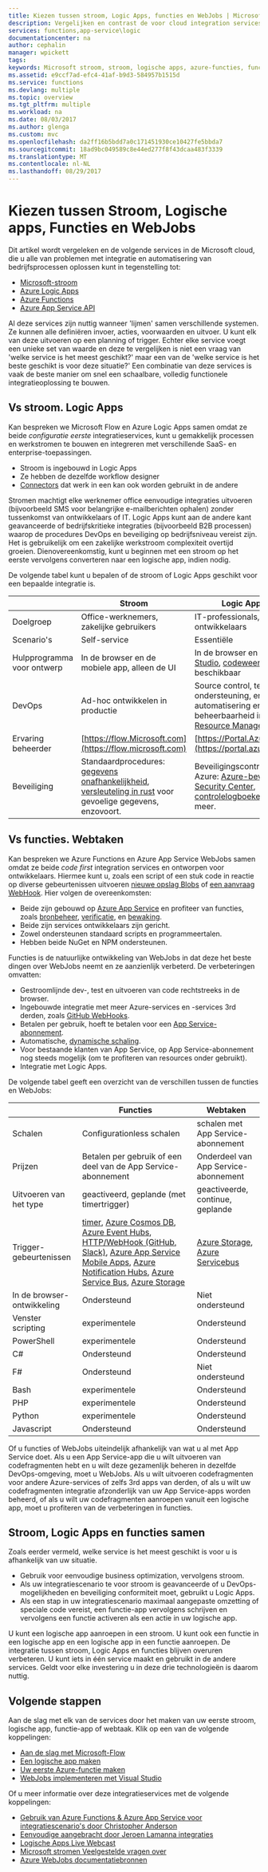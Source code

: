 ```yaml
---
title: Kiezen tussen stroom, Logic Apps, functies en WebJobs | Microsoft Docs
description: Vergelijken en contrast de voor cloud integration services van Microsoft en bepalen welke service (s) die u moet gebruiken.
services: functions,app-service\logic
documentationcenter: na
author: cephalin
manager: wpickett
tags: 
keywords: Microsoft stroom, stroom, logische apps, azure-functies, functies, azure webjobs, webjobs, verwerking, dynamische compute zonder server architectuur van gebeurtenis
ms.assetid: e9ccf7ad-efc4-41af-b9d3-584957b1515d
ms.service: functions
ms.devlang: multiple
ms.topic: overview
ms.tgt_pltfrm: multiple
ms.workload: na
ms.date: 08/03/2017
ms.author: glenga
ms.custom: mvc
ms.openlocfilehash: da2ff16b5bdd7a0c171451930ce10427fe5bbda7
ms.sourcegitcommit: 18ad9bc049589c8e44ed277f8f43dcaa483f3339
ms.translationtype: MT
ms.contentlocale: nl-NL
ms.lasthandoff: 08/29/2017
---
```

# <a name="choose-between-flow-logic-apps-functions-and-webjobs"></a>Kiezen tussen Stroom, Logische apps, Functies en WebJobs
Dit artikel wordt vergeleken en de volgende services in de Microsoft cloud, die u alle van problemen met integratie en automatisering van bedrijfsprocessen oplossen kunt in tegenstelling tot:

* [Microsoft-stroom](https://flow.microsoft.com/)
* [Azure Logic Apps](https://azure.microsoft.com/services/logic-apps/)
* [Azure Functions](https://azure.microsoft.com/services/functions/)
* [Azure App Service API](../app-service-web/web-sites-create-web-jobs.md)

Al deze services zijn nuttig wanneer 'lijmen' samen verschillende systemen. Ze kunnen alle definiëren invoer, acties, voorwaarden en uitvoer. U kunt elk van deze uitvoeren op een planning of trigger. Echter elke service voegt een unieke set van waarde en deze te vergelijken is niet een vraag van 'welke service is het meest geschikt?' maar een van de 'welke service is het beste geschikt is voor deze situatie?' Een combinatie van deze services is vaak de beste manier om snel een schaalbare, volledig functionele integratieoplossing te bouwen.

<a name="flow"></a>

## <a name="flow-vs-logic-apps"></a>Vs stroom. Logic Apps
Kan bespreken we Microsoft Flow en Azure Logic Apps samen omdat ze beide *configuratie eerste* integratieservices, kunt u gemakkelijk processen en werkstromen te bouwen en integreren met verschillende SaaS- en enterprise-toepassingen. 

* Stroom is ingebouwd in Logic Apps
* Ze hebben de dezelfde workflow designer
* [Connectors](../connectors/apis-list.md) dat werk in een kan ook worden gebruikt in de andere

Stromen machtigt elke werknemer office eenvoudige integraties uitvoeren (bijvoorbeeld SMS voor belangrijke e-mailberichten ophalen) zonder tussenkomst van ontwikkelaars of IT. Logic Apps kunt aan de andere kant geavanceerde of bedrijfskritieke integraties (bijvoorbeeld B2B processen) waarop de procedures DevOps en beveiliging op bedrijfsniveau vereist zijn. Het is gebruikelijk om een zakelijke werkstroom complexiteit overtijd groeien. Dienovereenkomstig, kunt u beginnen met een stroom op het eerste vervolgens converteren naar een logische app, indien nodig.

De volgende tabel kunt u bepalen of de stroom of Logic Apps geschikt voor een bepaalde integratie is.

|  | Stroom | Logic Apps |
| --- | --- | --- |
| Doelgroep |Office-werknemers, zakelijke gebruikers |IT-professionals, ontwikkelaars |
| Scenario's |Self-service |Essentiële |
| Hulpprogramma voor ontwerp |In de browser en de mobiele app, alleen de UI |In de browser en [Visual Studio](../logic-apps/logic-apps-deploy-from-vs.md), [codeweergave](../logic-apps/logic-apps-author-definitions.md) beschikbaar |
| DevOps |Ad-hoc ontwikkelen in productie |Source control, testen, ondersteuning, en automatisering en beheerbaarheid in [Azure Resource Management](../logic-apps/logic-apps-arm-provision.md) |
| Ervaring beheerder |[https://flow.Microsoft.com](https://flow.microsoft.com) |[https://Portal.Azure.com](https://portal.azure.com) |
| Beveiliging |Standaardprocedures: [gegevens onafhankelijkheid](https://wikipedia.org/wiki/Technological_Sovereignty), [versleuteling in rust](https://wikipedia.org/wiki/Data_at_rest#Encryption) voor gevoelige gegevens, enzovoort. |Beveiligingscontrole van Azure: [Azure-beveiliging](https://www.microsoft.com/trustcenter/Security/AzureSecurity), [Security Center](https://azure.microsoft.com/services/security-center/), [controlelogboeken](https://azure.microsoft.com/blog/azure-audit-logs-ux-refresh/), en meer. |

<a name="function"></a>

## <a name="functions-vs-webjobs"></a>Vs functies. Webtaken
Kan bespreken we Azure Functions en Azure App Service WebJobs samen omdat ze beide *code first* integration services en ontworpen voor ontwikkelaars. Hiermee kunt u, zoals een script of een stuk code in reactie op diverse gebeurtenissen uitvoeren [nieuwe opslag Blobs](functions-bindings-storage.md) of [een aanvraag WebHook](functions-bindings-http-webhook.md). Hier volgen de overeenkomsten: 

* Beide zijn gebouwd op [Azure App Service](../app-service/app-service-value-prop-what-is.md) en profiteer van functies, zoals [bronbeheer](../app-service-web/app-service-continuous-deployment.md), [verificatie](../app-service/app-service-authentication-overview.md), en [bewaking](../app-service-web/web-sites-monitor.md).
* Beide zijn services ontwikkelaars zijn gericht.
* Zowel ondersteunen standaard scripts en programmeertalen.
* Hebben beide NuGet en NPM ondersteunen.

Functies is de natuurlijke ontwikkeling van WebJobs in dat deze het beste dingen over WebJobs neemt en ze aanzienlijk verbeterd. De verbeteringen omvatten: 

* Gestroomlijnde dev-, test en uitvoeren van code rechtstreeks in de browser.
* Ingebouwde integratie met meer Azure-services en -services 3rd derden, zoals [GitHub WebHooks](https://developer.github.com/webhooks/creating/).
* Betalen per gebruik, hoeft te betalen voor een [App Service-abonnement](../app-service/azure-web-sites-web-hosting-plans-in-depth-overview.md).
* Automatische, [dynamische schaling](functions-scale.md).
* Voor bestaande klanten van App Service, op App Service-abonnement nog steeds mogelijk (om te profiteren van resources onder gebruikt).
* Integratie met Logic Apps.

De volgende tabel geeft een overzicht van de verschillen tussen de functies en WebJobs:

|  | Functies | Webtaken |
| --- | --- | --- |
| Schalen |Configurationless schalen |schalen met App Service-abonnement |
| Prijzen |Betalen per gebruik of een deel van de App Service-abonnement |Onderdeel van App Service-abonnement |
| Uitvoeren van het type |geactiveerd, geplande (met timertrigger) |geactiveerde, continue, geplande |
| Trigger-gebeurtenissen |[timer](functions-bindings-timer.md), [Azure Cosmos DB](functions-bindings-documentdb.md), [Azure Event Hubs](functions-bindings-event-hubs.md), [HTTP/WebHook (GitHub, Slack)](functions-bindings-http-webhook.md), [Azure App Service Mobile Apps](functions-bindings-mobile-apps.md), [Azure Notification Hubs](functions-bindings-notification-hubs.md), [Azure Service Bus](functions-bindings-service-bus.md), [Azure Storage](functions-bindings-storage.md) |[Azure Storage](../app-service-web/websites-dotnet-webjobs-sdk-storage-blobs-how-to.md), [Azure Servicebus](../app-service-web/websites-dotnet-webjobs-sdk-service-bus.md) |
| In de browser-ontwikkeling |Ondersteund | Niet ondersteund |
| Venster scripting |experimentele |Ondersteund |
| PowerShell |experimentele |Ondersteund |
| C# |Ondersteund |Ondersteund |
| F# |Ondersteund |Niet ondersteund |
| Bash |experimentele |Ondersteund |
| PHP |experimentele |Ondersteund |
| Python |experimentele |Ondersteund |
| Javascript |Ondersteund |Ondersteund |

Of u functies of WebJobs uiteindelijk afhankelijk van wat u al met App Service doet. Als u een App Service-app die u wilt uitvoeren van codefragmenten hebt en u wilt deze gezamenlijk beheren in dezelfde DevOps-omgeving, moet u WebJobs. Als u wilt uitvoeren codefragmenten voor andere Azure-services of zelfs 3rd apps van derden, of als u wilt uw codefragmenten integratie afzonderlijk van uw App Service-apps worden beheerd, of als u wilt uw codefragmenten aanroepen vanuit een logische app, moet u profiteren van de verbeteringen in functies.  

<a name="together"></a>

## <a name="flow-logic-apps-and-functions-together"></a>Stroom, Logic Apps en functies samen
Zoals eerder vermeld, welke service is het meest geschikt is voor u is afhankelijk van uw situatie. 

* Gebruik voor eenvoudige business optimization, vervolgens stroom.
* Als uw integratiescenario te voor stroom is geavanceerde of u DevOps-mogelijkheden en beveiliging conformiteit moet, gebruikt u Logic Apps.
* Als een stap in uw integratiescenario maximaal aangepaste omzetting of speciale code vereist, een functie-app vervolgens schrijven en vervolgens een functie activeren als een actie in uw logische app.

U kunt een logische app aanroepen in een stroom. U kunt ook een functie in een logische app en een logische app in een functie aanroepen. De integratie tussen stroom, Logic Apps en functies blijven overuren verbeteren. U kunt iets in één service maakt en gebruikt in de andere services. Geldt voor elke investering u in deze drie technologieën is daarom nuttig.

## <a name="next-steps"></a>Volgende stappen
Aan de slag met elk van de services door het maken van uw eerste stroom, logische app, functie-app of webtaak. Klik op een van de volgende koppelingen:

* [Aan de slag met Microsoft-Flow](https://flow.microsoft.com/en-us/documentation/getting-started/)
* [Een logische app maken](../logic-apps/logic-apps-create-a-logic-app.md)
* [Uw eerste Azure-functie maken](functions-create-first-azure-function.md)
* [WebJobs implementeren met Visual Studio](../app-service-web/websites-dotnet-deploy-webjobs.md)

Of u meer informatie over deze integratieservices met de volgende koppelingen:

* [Gebruik van Azure Functions & Azure App Service voor integratiescenario's door Christopher Anderson](http://www.biztalk360.com/integrate-2016-resources/leveraging-azure-functions-azure-app-service-integration-scenarios/)
* [Eenvoudige aangebracht door Jeroen Lamanna integraties](http://www.biztalk360.com/integrate-2016-resources/integrations-made-simple/)
* [Logische Apps Live Webcast](http://aka.ms/logicappslive)
* [Microsoft stromen Veelgestelde vragen over](https://flow.microsoft.com/documentation/frequently-asked-questions/)
* [Azure WebJobs documentatiebronnen](../app-service-web/websites-webjobs-resources.md)

